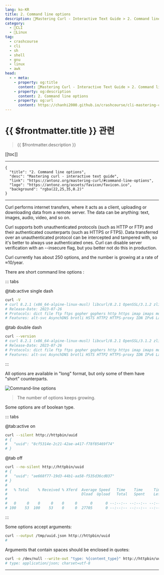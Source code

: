 ```yaml
---
lang: ko-KR
title: 2. Command line options
description: 🐚Mastering Curl - Interactive Text Guide > 2. Command line options
category: 
  - 🐚CLI
  - 🐧Linux
tag: 
  - crashcourse
  - cli
  - sh
  - shell
  - gnu
  - linux
  - awk
head: 
  - - meta:
    - property: og:title
      content: 🐚Mastering Curl - Interactive Text Guide > 2. Command line options
    - property: og:description
      content: 2. Command line options
    - property: og:url
      content: https://chanhi2000.github.io/crashcourse/cli-mastering-curl-interactive-text-guide/02-command-line-options.html
---
```


# {{ $frontmatter.title }} 관련

> {{ $frontmatter.description }}

[[toc]]

---

```component VPCard
{
  "title": "2. Command line options",
  "desc": "Mastering curl - interactive text guide",
  "link": "https://antonz.org/mastering-curl/#command-line-options",
  "logo": "https://antonz.org/assets/favicon/favicon.ico",
  "background": "rgba(22,25,35,0.2)"
}
```

---

Curl performs internet transfers, where it acts as a client, uploading or downloading data from a remote server. The data can be anything: text, images, audio, video, and so on.

Curl supports both unauthenticated protocols (such as HTTP or FTP) and their authenticated counterparts (such as HTTPS or FTPS). Data transferred over an unauthenticated protocol can be intercepted and tampered with, so it's better to always use authenticated ones. Curl can disable server verification with an --insecure flag, but you better not do this in production.

Curl currently has about 250 options, and the number is growing at a rate of ≈10/year.

There are short command line options :

::: tabs

@tab:active single dash

```sh
curl -V
# curl 8.2.1 (x86_64-alpine-linux-musl) libcurl/8.2.1 OpenSSL/3.1.2 zlib/1.2.13 brotli/1.0.9 libidn2/2.3.4 nghttp2/1.55.1
# Release-Date: 2023-07-26
# Protocols: dict file ftp ftps gopher gophers http https imap imaps mqtt pop3 pop3s rtsp smb smbs smtp smtps telnet tftp ws wss
# Features: alt-svc AsynchDNS brotli HSTS HTTP2 HTTPS-proxy IDN IPv6 Largefile libz NTLM NTLM_WB SSL threadsafe TLS-SRP UnixSockets
```

@tab double dash

```sh
curl --version
# curl 8.2.1 (x86_64-alpine-linux-musl) libcurl/8.2.1 OpenSSL/3.1.2 zlib/1.2.13 brotli/1.0.9 libidn2/2.3.4 nghttp2/1.55.1
# Release-Date: 2023-07-26
# Protocols: dict file ftp ftps gopher gophers http https imap imaps mqtt pop3 pop3s rtsp smb smbs smtp smtps telnet tftp ws wss
# Features: alt-svc AsynchDNS brotli HSTS HTTP2 HTTPS-proxy IDN IPv6 Largefile libz NTLM NTLM_WB SSL threadsafe TLS-SRP UnixSockets
```

:::

All options are available in "long" format, but only some of them have "short" counterparts.

![Command-line options](https://antonz.org/mastering-curl/cli-options.jpg)
> The number of options keeps growing.

Some options are of boolean type.

::: tabs

@tab:active on

```sh
curl --silent http://httpbin/uuid
# {
#   "uuid": "8cf5314e-2c21-42ae-a417-f78f85469f74"
# }
```

@tab off

```sh
curl --no-silent http://httpbin/uuid
# {
#   "uuid": "ae668f77-19d3-44b1-aa58-f535d36cd037"
# }
# 
#   % Total    % Received % Xferd  Average Speed   Time    Time     Time  Current
#                                  Dload  Upload   Total   Spent    Left  Speed
# 
#   0     0    0     0    0     0      0      0 --:--:-- --:--:-- --:--:--     0
# 100    53  100    53    0     0  27705      0 --:--:-- --:--:-- --:--:-- 53000
```

:::

Some options accept arguments:

```sh
curl --output /tmp/uuid.json http://httpbin/uuid
#
```

Arguments that contain spaces should be enclosed in quotes:

```sh
curl -o /dev/null --write-out "type: %{content_type}" http://httpbin/uuid
# type: application/json; charset=utf-8
```

---

<TagLinks />